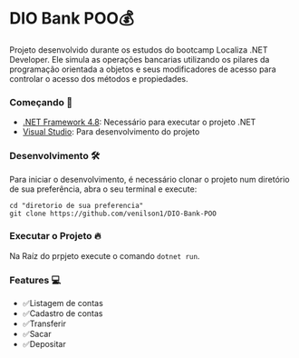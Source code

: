 # DIO Bank POO💰

Projeto desenvolvido durante os estudos do bootcamp Localiza .NET Developer. Ele simula as operações bancarias utilizando os pilares da programação orientada a objetos e seus modificadores de acesso para controlar o acesso dos métodos e propiedades.

### Começando 🚀

- [.NET Framework 4.8](https://dotnet.microsoft.com/download/dotnet-framework/net48): Necessário para executar o projeto .NET
- [Visual Studio](https://visualstudio.microsoft.com/pt-br/downloads/): Para desenvolvimento do projeto


### Desenvolvimento 🛠

Para iniciar o desenvolvimento, é necessário clonar o projeto num diretório de sua preferência, abra o seu terminal e execute:
```shell
cd "diretorio de sua preferencia"
git clone https://github.com/venilson1/DIO-Bank-POO
```
### Executar o Projeto 🔥

Na Raíz do prpjeto execute o comando `dotnet run`.

### Features 💻

- ✅Listagem de contas 
- ✅Cadastro de contas
- ✅Transferir
- ✅Sacar
- ✅Depositar



